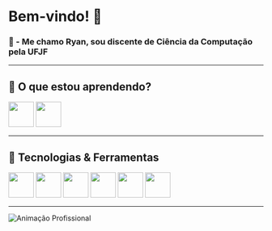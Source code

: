 # Bem-vindo! 👋

<h3>📖 - Me chamo Ryan, sou discente de Ciência da Computação pela UFJF </h3>

***

## 🌱 O que estou aprendendo?
<div align="left">
  <img src="https://img.shields.io/badge/Laravel-FF2D20?style=for-the-badge&logo=laravel&logoColor=white" height="50"/>
  <img src="https://img.shields.io/badge/Java-ED8B00?style=for-the-badge&logo=openjdk&logoColor=white" height="50"/>
</div>
  
***

## 🔧 Tecnologias & Ferramentas
<p align="left">
  <img src="https://img.shields.io/badge/-HTML5-E34F26?style=for-the-badge&logo=html5&logoColor=white" height="50"/>
  <img src="https://img.shields.io/badge/-CSS3-1572B6?style=for-the-badge&logo=css3" height="50"/>
  <img src="https://img.shields.io/badge/-Python-FFD43B?style=for-the-badge&logo=python&logoColor=blue" height="50"/>
  <img src="https://img.shields.io/badge/-Git-F05032?style=for-the-badge&logo=git&logoColor=white" height="50"/>
  <img src="https://img.shields.io/badge/-C++-00599C?style=for-the-badge&logo=cplusplus&logoColor=white" height="50"/>
  <img src="https://img.shields.io/badge/-PHP-777BB4?style=for-the-badge&logo=php&logoColor=white" height="50"/>
</p>

***
 
![Animação Profissional](https://user-images.githubusercontent.com/74038190/225813708-98b745f2-7d22-48cf-9150-083f1b00d6c9.gif)



